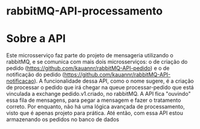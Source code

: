 # rabbitMQ-API-processamento

# Sobre a API

Este microsserviço faz parte do projeto de mensageria utilizando o rabbitMQ, e se comunica com mais dois microsserviços: o de criação do pedido (https://github.com/kauannr/rabbitMQ-API-pedido) e o de notificação do pedido (https://github.com/kauannr/rabbitMQ-API-notificacao).
A funcionalidade dessa API, como o nome sugere, é a criação de processar o pedido que irá chegar na queue processar-pedido que está vinculada a exchange pedido.v1.criado, no rabbitMQ. 
A API fica "ouvindo" essa fila de mensagens, para pegar a mensagem e fazer o tratamento correto. Por enquanto, não há uma lógica avançada de processamento, visto que é apenas projeto para prática. Até então, com essa API estou armazenando os pedidos no banco de dados
